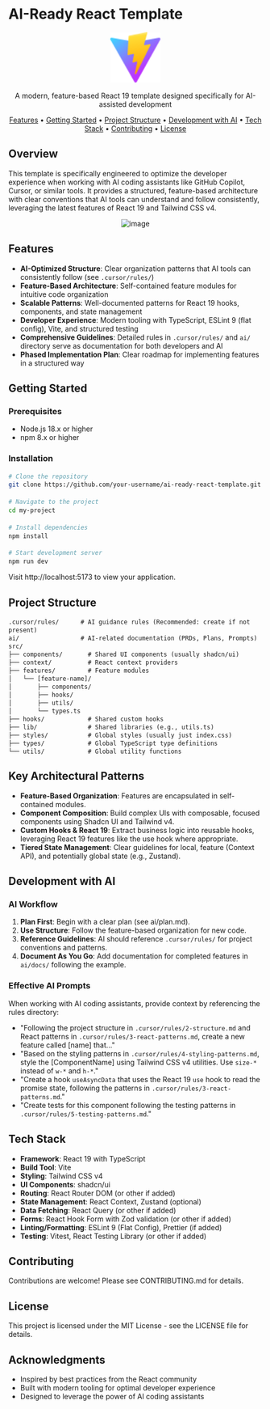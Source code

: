 # AI-Ready React Template

<p align="center">
  <img src="public/vite.svg" alt="AI-Ready React Template" width="100" />
</p>

<p align="center">
  A modern, feature-based React 19 template designed specifically for AI-assisted development
</p>

<p align="center">
  <a href="#features">Features</a> •
  <a href="#getting-started">Getting Started</a> •
  <a href="#project-structure">Project Structure</a> •
  <a href="#development-with-ai">Development with AI</a> •
  <a href="#tech-stack">Tech Stack</a> •
  <a href="#contributing">Contributing</a> •
  <a href="#license">License</a>
</p>

## Overview

This template is specifically engineered to optimize the developer experience when working with AI coding assistants like GitHub Copilot, Cursor, or similar tools. It provides a structured, feature-based architecture with clear conventions that AI tools can understand and follow consistently, leveraging the latest features of React 19 and Tailwind CSS v4.

<p align="center">
<img width="921" alt="image" src="https://github.com/user-attachments/assets/685cf435-d576-4c65-9fd0-8d1d935e8f2d" />
</p>

## Features

- **AI-Optimized Structure**: Clear organization patterns that AI tools can consistently follow (see `.cursor/rules/`)
- **Feature-Based Architecture**: Self-contained feature modules for intuitive code organization
- **Scalable Patterns**: Well-documented patterns for React 19 hooks, components, and state management
- **Developer Experience**: Modern tooling with TypeScript, ESLint 9 (flat config), Vite, and structured testing
- **Comprehensive Guidelines**: Detailed rules in `.cursor/rules/` and `ai/` directory serve as documentation for both developers and AI
- **Phased Implementation Plan**: Clear roadmap for implementing features in a structured way

## Getting Started

### Prerequisites

- Node.js 18.x or higher
- npm 8.x or higher

### Installation

```bash
# Clone the repository
git clone https://github.com/your-username/ai-ready-react-template.git my-project

# Navigate to the project
cd my-project

# Install dependencies
npm install

# Start development server
npm run dev
```

Visit http://localhost:5173 to view your application.

## Project Structure

```
.cursor/rules/      # AI guidance rules (Recommended: create if not present)
ai/                 # AI-related documentation (PRDs, Plans, Prompts)
src/
├── components/       # Shared UI components (usually shadcn/ui)
├── context/          # React context providers
├── features/         # Feature modules
│   └── [feature-name]/
│       ├── components/
│       ├── hooks/
│       ├── utils/
│       └── types.ts
├── hooks/            # Shared custom hooks
├── lib/              # Shared libraries (e.g., utils.ts)
├── styles/           # Global styles (usually just index.css)
├── types/            # Global TypeScript type definitions
└── utils/            # Global utility functions
```

## Key Architectural Patterns

- **Feature-Based Organization**: Features are encapsulated in self-contained modules.
- **Component Composition**: Build complex UIs with composable, focused components using Shadcn UI and Tailwind v4.
- **Custom Hooks & React 19**: Extract business logic into reusable hooks, leveraging React 19 features like the use hook where appropriate.
- **Tiered State Management**: Clear guidelines for local, feature (Context API), and potentially global state (e.g., Zustand).

## Development with AI

### AI Workflow

1. **Plan First**: Begin with a clear plan (see ai/plan.md).
2. **Use Structure**: Follow the feature-based organization for new code.
3. **Reference Guidelines**: AI should reference `.cursor/rules/` for project conventions and patterns.
4. **Document As You Go**: Add documentation for completed features in `ai/docs/` following the example.

### Effective AI Prompts

When working with AI coding assistants, provide context by referencing the rules directory:

- "Following the project structure in `.cursor/rules/2-structure.md` and React patterns in `.cursor/rules/3-react-patterns.md`, create a new feature called [name] that..."
- "Based on the styling patterns in `.cursor/rules/4-styling-patterns.md`, style the [ComponentName] using Tailwind CSS v4 utilities. Use `size-*` instead of `w-*` and `h-*`."
- "Create a hook `useAsyncData` that uses the React 19 `use` hook to read the promise state, following the patterns in `.cursor/rules/3-react-patterns.md`."
- "Create tests for this component following the testing patterns in `.cursor/rules/5-testing-patterns.md`."

## Tech Stack

- **Framework**: React 19 with TypeScript
- **Build Tool**: Vite
- **Styling**: Tailwind CSS v4
- **UI Components**: shadcn/ui
- **Routing**: React Router DOM (or other if added)
- **State Management**: React Context, Zustand (optional)
- **Data Fetching**: React Query (or other if added)
- **Forms**: React Hook Form with Zod validation (or other if added)
- **Linting/Formatting**: ESLint 9 (Flat Config), Prettier (if added)
- **Testing**: Vitest, React Testing Library (or other if added)

## Contributing

Contributions are welcome! Please see CONTRIBUTING.md for details.

## License

This project is licensed under the MIT License - see the LICENSE file for details.

## Acknowledgments

- Inspired by best practices from the React community
- Built with modern tooling for optimal developer experience
- Designed to leverage the power of AI coding assistants
